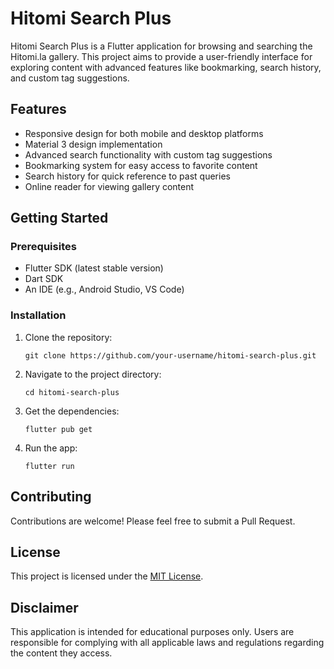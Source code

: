 # Hitomi Search Plus

Hitomi Search Plus is a Flutter application for browsing and searching the Hitomi.la gallery. This project aims to provide a user-friendly interface for exploring content with advanced features like bookmarking, search history, and custom tag suggestions.

## Features

- Responsive design for both mobile and desktop platforms
- Material 3 design implementation
- Advanced search functionality with custom tag suggestions
- Bookmarking system for easy access to favorite content
- Search history for quick reference to past queries
- Online reader for viewing gallery content

## Getting Started

### Prerequisites

- Flutter SDK (latest stable version)
- Dart SDK
- An IDE (e.g., Android Studio, VS Code)

### Installation

1. Clone the repository:
   ```
   git clone https://github.com/your-username/hitomi-search-plus.git
   ```

2. Navigate to the project directory:
   ```
   cd hitomi-search-plus
   ```

3. Get the dependencies:
   ```
   flutter pub get
   ```

4. Run the app:
   ```
   flutter run
   ```

## Contributing

Contributions are welcome! Please feel free to submit a Pull Request.

## License

This project is licensed under the [MIT License](LICENSE).

## Disclaimer

This application is intended for educational purposes only. Users are responsible for complying with all applicable laws and regulations regarding the content they access.